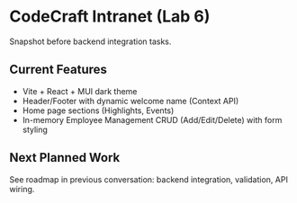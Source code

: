 # CodeCraft Intranet (Lab 6)

Snapshot before backend integration tasks.

## Current Features
- Vite + React + MUI dark theme
- Header/Footer with dynamic welcome name (Context API)
- Home page sections (Highlights, Events)
- In-memory Employee Management CRUD (Add/Edit/Delete) with form styling

## Next Planned Work
See roadmap in previous conversation: backend integration, validation, API wiring.
